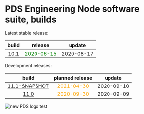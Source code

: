 
PDS Engineering Node software suite, builds
===========================================


Latest stable release:  

|build|release|update|
| :---: | :---: | :---: |
|[10.1](./10.1)|<span style="color:green">2020-06-15</span>|2020-08-17|
  


Development releases:  

|build|planned release|update|
| :---: | :---: | :---: |
|[11.1-SNAPSHOT](./11.1-SNAPSHOT)|<span style="color:orange">2021-04-30</span>|2020-09-10|
|[11.0](./11.0)|<span style="color:orange">2020-09-30</span>|2020-09-09|
  
![new PDS logo test](https://nasa-pds.github.io/pdsen-corral/images/logo.png)